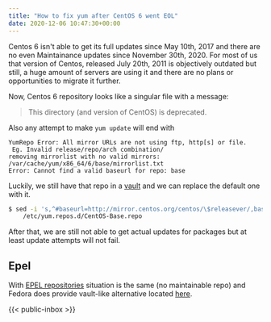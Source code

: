 ```yaml
---
title: "How to fix yum after CentOS 6 went EOL"
date: 2020-12-06 10:47:30+00:00
---
```

 Centos 6 isn't able to get its full updates since May 10th, 2017 and there are no even Maintainance updates since November 30th, 2020. For most of us that version of Centos, released July 20th, 2011 is objectively outdated but still, a huge amount of servers are using it and there are no plans or opportunities to migrate it further.

<!--more-->

Now, Centos 6 repository looks like a singular file with a message:

> This directory (and version of CentOS) is deprecated.

Also any attempt to make `yum update` will end with 

```raw
YumRepo Error: All mirror URLs are not using ftp, http[s] or file.
 Eg. Invalid release/repo/arch combination/
removing mirrorlist with no valid mirrors: /var/cache/yum/x86_64/6/base/mirrorlist.txt
Error: Cannot find a valid baseurl for repo: base
```

Luckily, we still have that repo in a [vault](https://vault.centos.org/6.10/) and we can replace the default one with it.

``` bash
$ sed -i 's,^#baseurl=http://mirror.centos.org/centos/\$releasever/,baseurl=http://vault.centos.org/6.10/,' \
    /etc/yum.repos.d/CentOS-Base.repo
```

After that, we are still not able to get actual updates for packages but at least update attempts will not fail.

## Epel

With [EPEL repositories](https://dl.fedoraproject.org/pub/epel/6/) situation is the same (no maintainable repo) and Fedora does provide vault-like alternative located [here](https://archives.fedoraproject.org/pub/archive/epel/). 
 

 {{< public-inbox \>}}